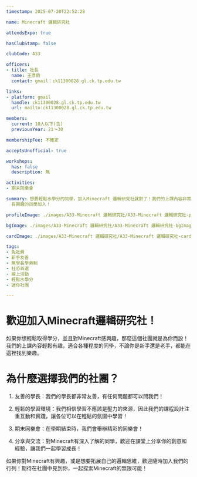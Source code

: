 ```yaml
---
timestamp: 2025-07-20T22:52:28

name: Minecraft 邏輯研究社

attendsExpo: true

hasClubStamp: false

clubCode: A33

officers:
- title: 社長
  name: 王彥鈞
  contact: gmail：ck11300028.gl.ck.tp.edu.tw

links:
- platform: gmail
  handle: ck11300028.gl.ck.tp.edu.tw
  url: mailto:ck11300028.gl.ck.tp.edu.tw

members:
  current: 10人以下(含)
  previousYear: 21～30

membershipFee: 不確定

acceptsUnofficial: true

workshops:
  has: false
  description: 無

activities:
- 期末同樂會

summary: 想要輕鬆水學分的同學，加入Minecraft 邏輯研究社就對了！我們的上課內容非常輕鬆，學長也都很友善，期末還有同樂會喔！對Minecraft很了解的同學，也歡迎上臺向大家分享！歡迎對Minecraft
  有興趣的同學加入！

profileImage: ./images/A33-Minecraft 邏輯研究社/A33-Minecraft 邏輯研究社-profileImage.jpg

bgImage: ./images/A33-Minecraft 邏輯研究社/A33-Minecraft 邏輯研究社-bgImage.jpg

cardImage: ./images/A33-Minecraft 邏輯研究社/A33-Minecraft 邏輯研究社-cardImage.jpg

tags:
- 免社費
- 新手友善
- 無學長學弟制
- 社恐首選
- 線上活動
- 輕鬆水學分
- 迷你社團

---
```


# 歡迎加入Minecraft邏輯研究社！

如果你想輕鬆取得學分，並且對Minecraft感興趣，那麼這個社團就是為你而設！我們的上課內容輕鬆有趣，適合各種程度的同學，不論你是新手還是老手，都能在這裡找到樂趣。

# 為什麼選擇我們的社團？

1. 友善的學長：我們的學長都非常友善，有任何問題都可以問我們！
   
2. 輕鬆的學習環境：我們相信學習不應該是壓力的來源，因此我們的課程設計注重互動和實踐，讓各位可以在輕鬆的氛圍中學習！

3. 期末同樂會：在學期結束時，我們會舉辦精彩的同樂會！

4. 分享與交流：對Minecraft有深入了解的同學，歡迎在課堂上分享你的創意和經驗，讓我們一起學習成長！

如果你對Minecraft有興趣，或是想要拓展自己的邏輯思維，歡迎隨時加入我們的行列！期待在社團中見到你，一起探索Minecraft的無限可能！


